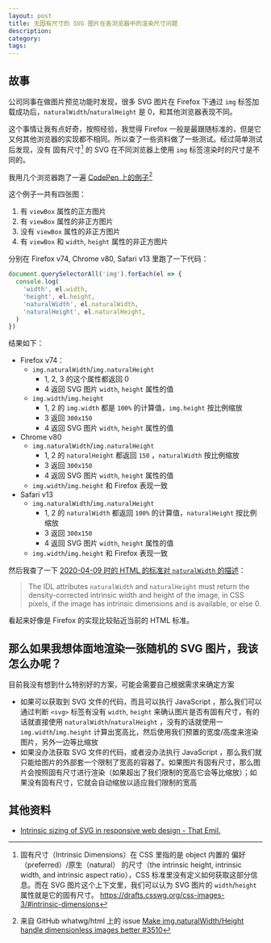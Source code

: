 ```yaml
---
layout: post
title: 无固有尺寸的 SVG 图片在各浏览器中的渲染尺寸问题
description:
category:
tags:
---
```


## 故事

公司同事在做图片预览功能时发现，很多 SVG 图片在 Firefox 下通过 `img` 标签加载成功后，`naturalWidth`/`naturalHeight` 是 0，和其他浏览器表现不同。

这个事情让我有点好奇，按照经验，我觉得 Firefox 一般是最跟随标准的，但是它又何其他浏览器的实现都不相同。所以查了一些资料做了一些测试。经过简单测试后发现，没有 固有尺寸[^intrinsic-dimensions] 的 SVG 在不同浏览器上使用 `img` 标签渲染时的尺寸是不同的。

我用几个浏览器跑了一遍 [CodePen 上的例子](https://codepen.io/AmeliaBR/pen/gvEJWr/ ("natural" dimensions of an SVG with viewBox only))[^github-#3510]

这个例子一共有四张图：

1. 有 `viewBox` 属性的正方图片
1. 有 `viewBox` 属性的非正方图片
1. 没有 `viewBox` 属性的非正方图片
1. 有 `viewBox` 和 `width`, `height` 属性的非正方图片

分别在 Firefox v74, Chrome v80, Safari v13 里跑了一下代码：

```js
document.querySelectorAll('img').forEach(el => {
  console.log(
    'width', el.width,
    'height', el.height,
    'naturalWidth', el.naturalWidth,
    'naturalHeight', el.naturalHeight,
  )
})
```

结果如下：

* Firefox v74：
    * `img.naturalWidth`/`img.naturalHeight`
        * 1, 2, 3 的这个属性都返回 0
        * 4 返回 SVG 图片 `width`, `height` 属性的值
    * `img.width`/`img.height`
        * 1, 2 的 `img.width` 都是 `100%` 的计算值，`img.height` 按比例缩放
        * 3 返回 `300x150`
        * 4 返回 SVG 图片 `width`, `height` 属性的值
* Chrome v80
    * `img.naturalWidth`/`img.naturalHeight`
        * 1, 2 的 `naturalHeight` 都返回 `150` ，`naturalWidth` 按比例缩放
        * 3 返回 `300x150`
        * 4 返回 SVG 图片 `width`, `height` 属性的值
    * `img.width`/`img.height` 和 Firefox 表现一致
* Safari v13
    * `img.naturalWidth`/`img.naturalHeight`
        * 1, 2 的 `naturalWidth` 都返回 `100%` 的计算值，`naturalHeight` 按比例缩放
        * 3 返回 `300x150`
        * 4 返回 SVG 图片 `width`, `height` 属性的值
    * `img.width`/`img.height` 和 Firefox 表现一致
    
然后我查了一下 [2020-04-09 时的 HTML 的标准对 `naturalWidth` 的描述](https://html.spec.whatwg.org/commit-snapshots/a027acbded508ca06c67fbc9e550e22072681463/#dom-img-naturalwidth)：

> The IDL attributes `naturalWidth` and `naturalHeight` must return the density-corrected intrinsic width and height of the image, in CSS pixels, if the image has intrinsic dimensions and is available, or else 0.

看起来好像是 Firefox 的实现比较贴近当前的 HTML 标准。

## 那么如果我想体面地渲染一张随机的 SVG 图片，我该怎么办呢？

目前我没有想到什么特别好的方案，可能会需要自己根据需求来确定方案

* 如果可以获取到 SVG 文件的代码，而且可以执行 JavaScript ，那么我们可以通过判断 `<svg>` 标签有没有 `width`, `height` 来确认图片是否有固有尺寸，有的话就直接使用 `naturalWidth`/`naturalHeight` ，没有的话就使用一 `img.width`/`img.height` 计算出宽高比，然后使用我们预置的宽度/高度来渲染图片，另外一边等比缩放
* 如果没办法获取 SVG 文件的代码，或者没办法执行 JavaScript ，那么我们就只能给图片的外部套一个限制了宽高的容器了。如果图片有固有尺寸，那么图片会按照固有尺寸进行渲染（如果超出了我们限制的宽高它会等比缩放）；如果没有固有尺寸，它就会自动缩放以适应我们限制的宽高

## 其他资料

* [Intrinsic sizing of SVG in responsive web design - That Emil.](https://thatemil.com/blog/2014/04/06/intrinsic-sizing-of-svg-in-responsive-web-design/)

[github-#3510]: https://github.com/whatwg/html/issues/3510
[^intrinsic-dimensions]: 固有尺寸（Intrinsic Dimensions）在 CSS 里指的是 object 内置的 偏好（preferred）/原生（natural） 的尺寸（the intrinsic height, intrinsic width, and intrinsic aspect ratio），CSS 标准里没有定义如何获取这部分信息。而在 SVG 图片这个上下文里，我们可以认为 SVG 图片的 `width`/`height` 属性就是它的固有尺寸。 https://drafts.csswg.org/css-images-3/#intrinsic-dimensions
[^github-#3510]: 来自 GitHub whatwg/html 上的 issue [Make img.naturalWidth/Height handle dimensionless images better #3510](github-#3510)
